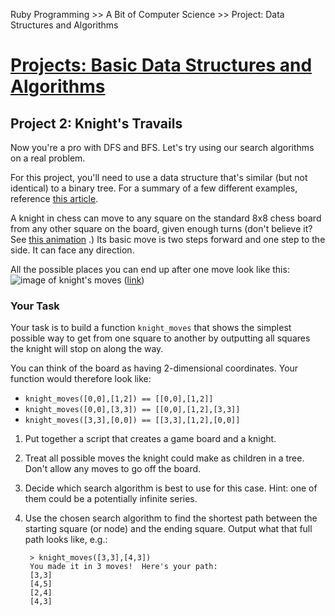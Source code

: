 Ruby Programming >> A Bit of Computer Science >> Project: Data Structures and Algorithms

# [Projects: Basic Data Structures and Algorithms](http://www.theodinproject.com/courses/ruby-programming/lessons/data-structures-and-algorithms)
## Project 2: Knight's Travails

Now you're a pro with DFS and BFS. Let's try using our search algorithms on a real problem.

For this project, you'll need to use a data structure that's similar (but not identical) to a binary tree. For a summary of a few different examples, reference [this article](https://www.khanacademy.org/computing/computer-science/algorithms/graph-representation/a/describing-graphs).

A knight in chess can move to any square on the standard 8x8 chess board from any other square on the board, given enough turns (don't believe it? See [this animation]([http://upload.wikimedia.org/wikipedia/commons/c/ca/Knights-Tour-Animation.gif) .) Its basic move is two steps forward and one step to the side. It can face any direction.

All the possible places you can end up after one move look like this:
![image of knight's moves](blob:http://www.theodinproject.com/0b72a7f4-9c38-43e5-857e-5259fa8a1fcd "knight's moves") ([link](blob:http://www.theodinproject.com/0b72a7f4-9c38-43e5-857e-5259fa8a1fcd "knight's moves"))

### Your Task

Your task is to build a function `knight_moves` that shows the simplest possible way to get from one square to another by outputting all squares the knight will stop on along the way.

You can think of the board as having 2-dimensional coordinates. Your function would therefore look like:

* `knight_moves([0,0],[1,2]) == [[0,0],[1,2]]`    
* `knight_moves([0,0],[3,3]) == [[0,0],[1,2],[3,3]]`    
* `knight_moves([3,3],[0,0]) == [[3,3],[1,2],[0,0]]`    


1. Put together a script that creates a game board and a knight.
2. Treat all possible moves the knight could make as children in a tree. Don't allow any moves to go off the board.
3. Decide which search algorithm is best to use for this case. Hint: one of them could be a potentially infinite series.
4. Use the chosen search algorithm to find the shortest path between the starting square (or node) and the ending square. Output what that full path looks like, e.g.:

		> knight_moves([3,3],[4,3])
		You made it in 3 moves!  Here's your path:
		[3,3]
		[4,5]
		[2,4]
		[4,3]
